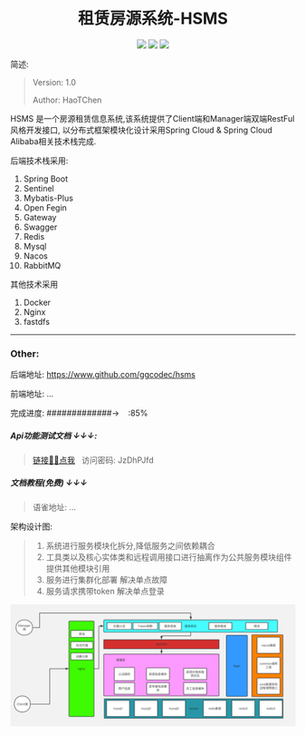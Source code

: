 <h1 style="text-align: center">租赁房源系统-HSMS</h1>

<div style="text-align: center">
<img src="https://img.shields.io/github/issues/ggcodec/hsms">
<img src="https://img.shields.io/github/stars/ggcodec/hsms">
<img src="https://img.shields.io/github/forks/ggcodec/hsms">
</div>

简述: 
> Version: 1.0
> 
> Author: HaoTChen 


HSMS 是一个房源租赁信息系统,该系统提供了Client端和Manager端双端RestFul风格开发接口,
以分布式框架模块化设计采用Spring Cloud & Spring Cloud Alibaba相关技术栈完成.



<div class="box">

后端技术栈采用:
1. Spring Boot
2. Sentinel
3. Mybatis-Plus
4. Open Fegin
5. Gateway
6. Swagger
7. Redis
8. Mysql
9. Nacos
10. RabbitMQ

其他技术采用
1. Docker
2. Nginx
3. fastdfs
</div>
<hr>

### Other: 
后端地址: https://www.github.com/ggcodec/hsms

前端地址: ...

完成进度:  #############->&nbsp;&nbsp;&nbsp;&nbsp;:85%

#####  Api功能测试文档 ↓↓↓: 

> [链接✋🏻点我](https://www.apifox.cn/apidoc/shared-e74f2ba1-43d4-429e-87a6-c435864e6c26) &nbsp;&nbsp;访问密码:   JzDhPJfd 
##### 文档教程(免费) ↓↓↓
> 语雀地址: ...




架构设计图:
> 1. 系统进行服务模块化拆分,降低服务之间依赖耦合
> 2. 工具类以及核心实体类和远程调用接口进行抽离作为公共服务模块组件提供其他模块引用
> 3. 服务进行集群化部署 解决单点故障
> 4. 服务请求携带token 解决单点登录
<img src="./images/img.png">
